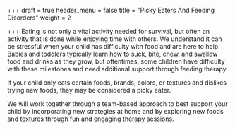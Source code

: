 +++
draft = true
header_menu = false
title = "Picky Eaters And Feeding Disorders"
weight = 2

+++
Eating is not only a vital activity needed for survival, but often an activity that is done while enjoying time with others. We understand it can be stressful when your child has difficulty with food and are here to help. Babies and toddlers typically learn how to suck, bite, chew, and swallow food and drinks as they grow, but oftentimes, some children have difficulty with these milestones and need additional support through feeding therapy. 

If your child only eats certain foods, brands, colors, or textures and dislikes trying new foods, they may be considered a picky eater. 

We will work together through a team-based approach to best support your child by incorporating new strategies at home and by exploring new foods and textures through fun and engaging therapy sessions. 